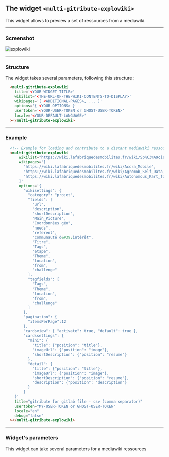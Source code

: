 
## The widget  `<multi-gitribute-explowiki>`

This widget allows to preview a set of ressources from a mediawiki.

---

### Screenshot

![explowiki](https://raw.githubusercontent.com/multi-coop/gitribute-documentation-content/main/images/screenshots/explowiki-preview-01.png)

---

### Structure

The widget takes several parameters, following this structure :

```html
  <multi-gitribute-explowiki 
    title='<YOUR-WIDGET-TITLE>'
    wikilist='<THE-URL-OF-THE-WIKI-CONTENTS-TO-DISPLAY>'
    wikipages='[ <ADDITIONAL-PAGES>, ... ]'
    options='{ <YOUR-OPTIONS> }'
    usertoken='<YOUR-USER-TOKEN or GHOST-USER-TOKEN>'
    locale='<YOUR-DEFAULT-LANGUAGE>'
  ></multi-gitribute-explowiki>
```

---

### Example

```html
  <!-- Example for loading and contribute to a distant mediawiki ressource -->
  <multi-gitribute-explowiki
      wikilist="https://wiki.lafabriquedesmobilites.fr/wiki/Sp%C3%A9cial:WfExplore?title=Sp%C3%A9cial%3AWfExplore&page=1&wf-expl-Category-Projet=on&wf-expl-Page_creator-fulltext=&wf-expl-Tags="
      wikipages='[
        "https://wiki.lafabriquedesmobilites.fr/wiki/Accra_Mobile",
        "https://wiki.lafabriquedesmobilites.fr/wiki/Agremob_Self_Data_Territorial_La_Rochelle",
        "https://wiki.lafabriquedesmobilites.fr/wiki/Autonomous_Kart_for_Student"
      ]'
      options='{
        "wikisettings": {
          "category": "projet",
          "fields": [
            "url",
            "description",
            "shortDescription",
            "Main_Picture",
            "Coordonnées géo",
            "needs",
            "referent",
            "communauté d&#39;intérêt",
            "Titre",
            "Tags",
            "etape",
            "Theme",
            "location",
            "from",
            "challenge"
          ],
          "tagfields": [
            "Tags",
            "Theme",
            "location",
            "from",
            "challenge"
          ]
        },
        "pagination": {
          "itemsPerPage":12
        },
        "cardsview": { "activate": true, "default": true },
        "cardssettings": {
          "mini": {
            "title": {"position": "title"},
            "imageUrl": {"position": "image"},
            "shortDescription": {"position": "resume"}
          },
          "detail": {
            "title": {"position": "title"},
            "imageUrl": {"position": "image"},
            "shortDescription": {"position": "resume"},
            "description": {"position": "description"}
          }
        }
    }'
    title="gitribute for gitlab file - csv (comma separator)" 
    usertoken="MY-USER-TOKEN or GHOST-USER-TOKEN"
    locale="en"
    debug="false"
  ></multi-gitribute-explowiki>
```

---

### Widget's parameters

This widget can take several parameters for a mediawiki ressources
